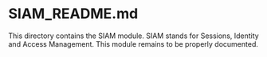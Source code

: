 ﻿SIAM_README.md
==============

This directory contains the SIAM module. SIAM stands for Sessions, Identity and Access Management. 
This module remains to be properly documented.